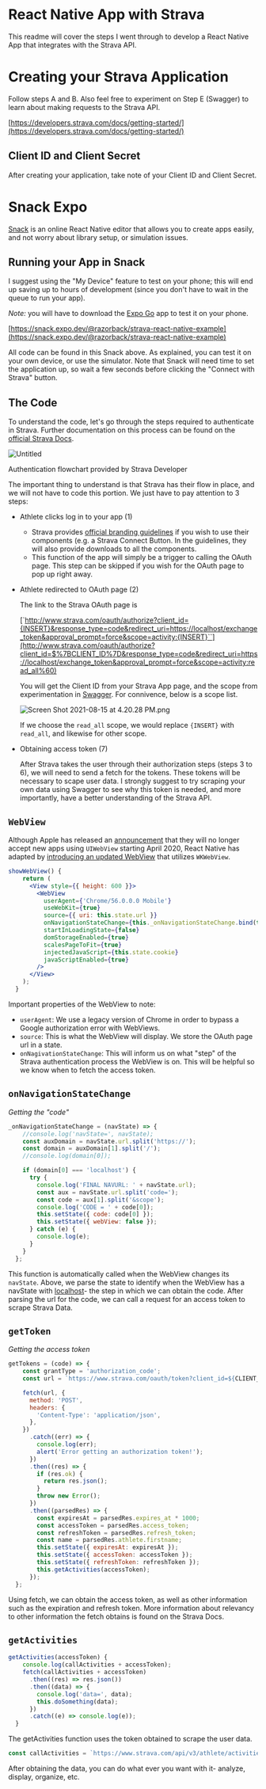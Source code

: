 # React Native App with Strava

This readme will cover the steps I went through to develop a React Native App that integrates with the Strava API.

# Creating your Strava Application

Follow steps A and B. Also feel free to experiment on Step E (Swagger) to learn about making requests to the Strava API.

[https://developers.strava.com/docs/getting-started/](https://developers.strava.com/docs/getting-started/)

## Client ID and Client Secret

After creating your application, take note of your Client ID and Client Secret.

# Snack Expo

[Snack](https://snack.expo.dev/) is an online React Native editor that allows you to create apps easily, and not worry about library setup, or simulation issues. 

## Running your App in Snack

I suggest using the "My Device" feature to test on your phone; this will end up saving up to hours of development (since you don't have to wait in the queue to run your app). 

*Note:* you will have to download the [Expo Go](https://expo.dev/client) app to test it on your phone.

[https://snack.expo.dev/@razorback/strava-react-native-example](https://snack.expo.dev/@razorback/strava-react-native-example)

All code can be found in this Snack above. As explained, you can test it on your own device, or use the simulator. Note that Snack will need time to set the application up, so wait a few seconds before clicking the "Connect with Strava" button.

## The Code

To understand the code, let's go through the steps required to authenticate in Strava. Further documentation on this process can be found on the [official Strava Docs](https://developers.strava.com/docs/authentication/).

![Untitled](React%20Native%20App%20with%20Strava%201b329bf138864abdb84d0f81eb9797d0/Untitled.png)

Authentication flowchart provided by Strava Developer

The important thing to understand is that Strava has their flow in place, and we will not have to code this portion. We just have to pay attention to 3 steps:

- Athlete clicks log in to your app (1)
    - Strava provides [official branding guidelines](https://developers.strava.com/guidelines/) if you wish to use their components (e.g. a Strava Connect Button. In the guidelines, they will also provide downloads to all the components.
    - This function of the app will simply be a trigger to calling the OAuth page. This step can be skipped if you wish for the OAuth page to pop up right away.
- Athlete redirected to OAuth page (2)

    The link to the Strava OAuth page is

    [`http://www.strava.com/oauth/authorize?client_id={INSERT}&response_type=code&redirect_uri=https://localhost/exchange_token&approval_prompt=force&scope=activity:{INSERT}``](http://www.strava.com/oauth/authorize?client_id=$%7BCLIENT_ID%7D&response_type=code&redirect_uri=https://localhost/exchange_token&approval_prompt=force&scope=activity:read_all%60)

    You will get the Client ID from your Strava App page, and the scope from experimentation in [Swagger](https://developers.strava.com/playground/). For connivence, below is a scope list.

    ![Screen Shot 2021-08-15 at 4.20.28 PM.png](React%20Native%20App%20with%20Strava%201b329bf138864abdb84d0f81eb9797d0/Screen_Shot_2021-08-15_at_4.20.28_PM.png)

    If we choose the `read_all` scope, we would replace `{INSERT}` with `read_all`, and likewise for other scope.

- Obtaining access token (7)

    After Strava takes the user through their authorization steps (steps 3 to 6), we will need to send a fetch for the tokens. These tokens will be necessary to scape user data. I strongly suggest to try scraping your own data using Swagger to see why this token is needed, and more importantly, have a better understanding of the Strava API.

## `WebView`

Although Apple has released an [announcement](https://developer.apple.com/news/?id=12232019b) that they will no longer accept new apps using `UIWebView` starting April 2020, React Native has adapted by [introducing an updated WebView](https://reactnative.dev/blog/2018/08/27/wkwebview) that utilizes `WKWebView`.

```jsx
showWebView() {
    return (
      <View style={{ height: 600 }}>
        <WebView
          userAgent={'Chrome/56.0.0.0 Mobile'}
          useWebKit={true}
          source={{ uri: this.state.url }}
          onNavigationStateChange={this._onNavigationStateChange.bind(this)}
          startInLoadingState={false}
          domStorageEnabled={true}
          scalesPageToFit={true}
          injectedJavaScript={this.state.cookie}
          javaScriptEnabled={true}
        />
      </View>
    );
  }
```

Important properties of the WebView to note:

- `userAgent`: We use a legacy version of Chrome in order to bypass a Google authorization error with WebViews.
- `source`: This is what the WebView will display. We store the OAuth page url in a state.
- `onNagivationStateChange`: This will inform us on what "step" of the Strava authentication process the WebView is on. This will be helpful so we know when to fetch the access token.

## `onNavigationStateChange`

*Getting the "code"*

```jsx
_onNavigationStateChange = (navState) => {
    //console.log('navState=', navState);
    const auxDomain = navState.url.split('https://');
    const domain = auxDomain[1].split('/');
    //console.log(domain[0]);

    if (domain[0] === 'localhost') {
      try {
        console.log('FINAL NAVURL: ' + navState.url);
        const aux = navState.url.split('code=');
        const code = aux[1].split('&scope');
        console.log('CODE = ' + code[0]);
        this.setState({ code: code[0] });
        this.setState({ webView: false });
      } catch (e) {
        console.log(e);
      }
    }
  };
```

This function is automatically called when the WebView changes its `navState`. Above, we parse the state to identify when the WebView has a navState with [localhost](http://localhost)- the step in which we can obtain the code. After parsing the url for the code, we can call a request for an access token to scrape Strava Data.

## `getToken`

*Getting the access token*

```jsx
getTokens = (code) => {
    const grantType = 'authorization_code';
    const url = `https://www.strava.com/oauth/token?client_id=${CLIENT_ID}&client_secret=${CLIENT_SECRET}&grant_type=${grantType}&code=${code}`;

    fetch(url, {
      method: 'POST',
      headers: {
        'Content-Type': 'application/json',
      },
    })
      .catch((err) => {
        console.log(err);
        alert('Error getting an authorization token!');
      })
      .then((res) => {
        if (res.ok) {
          return res.json();
        }
        throw new Error();
      })
      .then((parsedRes) => {
        const expiresAt = parsedRes.expires_at * 1000;
        const accessToken = parsedRes.access_token;
        const refreshToken = parsedRes.refresh_token;
        const name = parsedRes.athlete.firstname;
        this.setState({ expiresAt: expiresAt });
        this.setState({ accessToken: accessToken });
        this.setState({ refreshToken: refreshToken });
        this.getActivities(accessToken);
      });
  };
```

Using fetch, we can obtain the access token, as well as other information such as the expiration and refresh token. More information about relevancy to other information the fetch obtains is found on the Strava Docs.

## `getActivities`

```jsx
getActivities(accessToken) {
    console.log(callActivities + accessToken);
    fetch(callActivities + accessToken)
      .then((res) => res.json())
      .then((data) => {
        console.log('data=', data);
        this.doSomething(data);
      })
      .catch((e) => console.log(e));
  }
```

The getActivities function uses the token obtained to scrape the user data.

```jsx
const callActivities = `https://www.strava.com/api/v3/athlete/activities?access_token=`;
```

After obtaining the data, you can do what ever you want with it- analyze, display, organize, etc.
